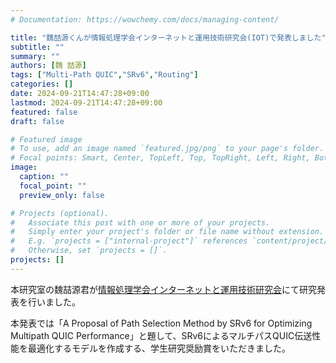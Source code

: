 ```yaml
---
# Documentation: https://wowchemy.com/docs/managing-content/

title: "魏喆源くんが情報処理学会インターネットと運用技術研究会(IOT)で発表しました"
subtitle: ""
summary: ""
authors: [魏 喆源]
tags: ["Multi-Path QUIC","SRv6","Routing"]
categories: []
date: 2024-09-21T14:47:28+09:00
lastmod: 2024-09-21T14:47:28+09:00
featured: false
draft: false

# Featured image
# To use, add an image named `featured.jpg/png` to your page's folder.
# Focal points: Smart, Center, TopLeft, Top, TopRight, Left, Right, BottomLeft, Bottom, BottomRight.
image:
  caption: ""
  focal_point: ""
  preview_only: false

# Projects (optional).
#   Associate this post with one or more of your projects.
#   Simply enter your project's folder or file name without extension.
#   E.g. `projects = ["internal-project"]` references `content/project/deep-learning/index.md`.
#   Otherwise, set `projects = []`.
projects: []
---
```


本研究室の魏喆源君が[情報処理学会インターネットと運用技術研究会](https://www.iot.ipsj.or.jp/)にて研究発表を行いました。

本発表では「A Proposal of Path Selection Method by SRv6 for Optimizing Multipath QUIC Performance」と題して、SRv6によるマルチパスQUIC伝送性能を最適化するモデルを作成する、学生研究奨励賞をいただきました。